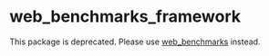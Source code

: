 # web_benchmarks_framework

This package is deprecated.
Please use [web_benchmarks](https://pub.dev/packages?q=web_benchmarks) instead.
